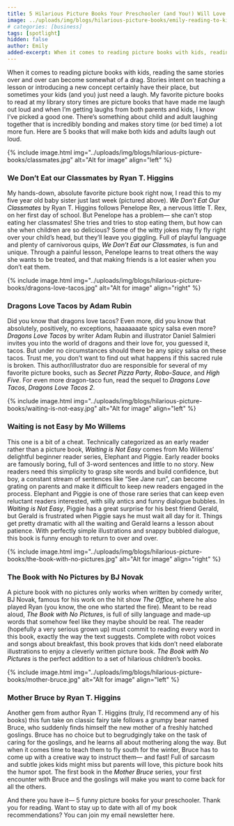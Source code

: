 ```yaml
---
title: 5 Hilarious Picture Books Your Preschooler (and You!) Will Love
image: ../uploads/img/blogs/hilarious-picture-books/emily-reading-to-kid.JPG
# categories: [business]
tags: [spotlight]
hidden: false
author: Emily
added-excerpt: When it comes to reading picture books with kids, reading the same stories over and over can become somewhat of a drag. Stories intent on teaching a lesson or introducing a new concept certainly have their place, but sometimes your kids (and you) just need a laugh.
---
```


<style> em {color: black;} p a {color: #f0506e;}</style>

When it comes to reading picture books with kids, reading the same stories over and over can become somewhat of a drag. Stories intent on teaching a lesson or introducing a new concept certainly have their place, but sometimes your kids (and you) just need a laugh. My favorite picture books to read at my library story times are picture books that have made me laugh out loud and when I’m getting laughs from both parents and kids, I know I’ve picked a good one. There’s something about child and adult laughing together that is incredibly bonding and makes story time (or bed time) a lot more fun. Here are 5 books that will make both kids and adults laugh out loud.

{% include image.html img="../uploads/img/blogs/hilarious-picture-books/classmates.jpg" alt="Alt for image" align="left" %}

### We Don’t Eat our Classmates by Ryan T. Higgins

My hands-down, absolute favorite picture book right now, I read this to my five year old baby sister just last week (pictured above). _We Don’t Eat Our Classmates_ by Ryan T. Higgins follows Penelope Rex, a nervous little T. Rex, on her first day of school. But Penelope has a problem— she can’t stop eating her classmates! She tries and tries to stop eating them, but how can she when children are so delicious? Some of the witty jokes may fly fly right over your child’s head, but they’ll leave you giggling. Full of playful language and plenty of carnivorous quips, _We Don’t Eat our Classmates_, is fun and unique. Through a painful lesson, Penelope learns to treat others the way she wants to be treated, and that making friends is a lot easier when you don’t eat them.

{% include image.html img="../uploads/img/blogs/hilarious-picture-books/dragons-love-tacos.jpg" alt="Alt for image" align="right" %}

### Dragons Love Tacos by Adam Rubin

Did you know that dragons love tacos? Even more, did you know that absolutely, positively, no exceptions, haaaaaaate spicy salsa even more? _Dragons Love Tacos_ by writer Adam Rubin and illustrator Daniel Salmieri invites you into the world of dragons and their love for, you guessed it, tacos. But under no circumstances should there be any spicy salsa on these tacos. Trust me, you don’t want to find out what happens if this sacred rule is broken. This author/illustrator duo are responsible for several of my favorite picture books, such as _Secret Pizza Party_, _Robo-Sauce_, and _High Five_. For even more dragon-taco fun, read the sequel to _Dragons Love Tacos_, _Dragons Love Tacos 2_.

{% include image.html img="../uploads/img/blogs/hilarious-picture-books/waiting-is-not-easy.jpg" alt="Alt for image" align="left" %}

### Waiting is not Easy by Mo Willems

This one is a bit of a cheat. Technically categorized as an early reader rather than a picture book, _Waiting is Not Easy_ comes from Mo Willems’ delightful beginner reader series, Elephant and Piggie. Early reader books are famously boring, full of 3-word sentences and little to no story. New readers need this simplicity to grasp site words and build confidence, but boy, a constant stream of sentences like “See Jane run”, can become grating on parents and make it difficult to keep new readers engaged in the process. Elephant and Piggie is one of those rare series that can keep even reluctant readers interested, with silly antics and funny dialogue bubbles. In _Waiting is Not Easy_, Piggie has a great surprise for his best friend Gerald, but Gerald is frustrated when Piggie says he must wait all day for it. Things get pretty dramatic with all the waiting and Gerald learns a lesson about patience. With perfectly simple illustrations and snappy bubbled dialogue, this book is funny enough to return to over and over.

{% include image.html img="../uploads/img/blogs/hilarious-picture-books/the-book-with-no-pictures.jpg" alt="Alt for image" align="right" %}

### The Book with No Pictures by BJ Novak

A picture book with no pictures only works when written by comedy writer, BJ Novak, famous for his work on the hit show _The Office_, where he also played Ryan (you know, the one who started the fire). Meant to be read aloud, _The Book with No Pictures_, is full of silly language and made-up words that somehow feel like they maybe should be real. The reader (hopefully a very serious grown up) must commit to reading every word in this book, exactly the way the text suggests. Complete with robot voices and songs about breakfast, this book proves that kids don’t need elaborate illustrations to enjoy a cleverly written picture book. _The Book with No Pictures_ is the perfect addition to a set of hilarious children’s books.

{% include image.html img="../uploads/img/blogs/hilarious-picture-books/mother-bruce.jpg" alt="Alt for image" align="left" %}

### Mother Bruce by Ryan T. Higgins

Another gem from author Ryan T. Higgins (truly, I’d recommend any of his books) this fun take on classic fairy tale follows a grumpy bear named Bruce, who suddenly finds himself the new mother of a freshly hatched goslings. Bruce has no choice but to begrudgingly take on the task of caring for the goslings, and he learns all about mothering along the way. But when it comes time to teach them to fly south for the winter, Bruce has to come up with a creative way to instruct them— and fast! Full of sarcasm and subtle jokes kids might miss but parents will love, this picture book hits the humor spot. The first book in the _Mother Bruce_ series, your first encounter with Bruce and the goslings will make you want to come back for all the others.

And there you have it— 5 funny picture books for your preschooler. Thank you for reading. Want to stay up to date with all of my book recommendations? You can join my email newsletter here.
